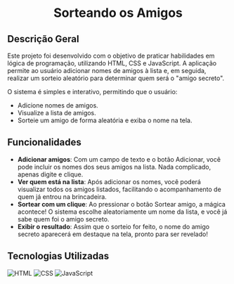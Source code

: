 
<h1 align="center">
    Sorteando os Amigos
</h1>

## Descrição Geral
Este projeto foi desenvolvido com o objetivo de praticar habilidades em lógica de programação, utilizando HTML, CSS e JavaScript. A aplicação permite ao usuário adicionar nomes de amigos à lista e, em seguida, realizar um sorteio aleatório para determinar quem será o "amigo secreto".

O sistema é simples e interativo, permitindo que o usuário:
- Adicione nomes de amigos.
- Visualize a lista de amigos.
- Sorteie um amigo de forma aleatória e exiba o nome na tela.

## Funcionalidades

- **Adicionar amigos**: Com um campo de texto e o botão Adicionar, você pode incluir os nomes dos seus amigos na lista. Nada complicado, apenas digite e clique.
- **Ver quem está na lista**: Após adicionar os nomes, você poderá visualizar todos os amigos listados, facilitando o acompanhamento de quem já entrou na brincadeira.
- **Sortear com um clique**: Ao pressionar o botão Sortear amigo, a mágica acontece! O sistema escolhe aleatoriamente um nome da lista, e você já sabe quem foi o amigo secreto.
- **Exibir o resultado**: Assim que o sorteio for feito, o nome do amigo secreto aparecerá em destaque na tela, pronto para ser revelado!


## Tecnologias Utilizadas
![HTML](https://img.shields.io/badge/HTML-E34F26?style=for-the-badge&logo=html5&logoColor=white) 
![CSS](https://img.shields.io/badge/CSS-1572B6?style=for-the-badge&logo=css3&logoColor=white) 
![JavaScript](https://img.shields.io/badge/JavaScript-F7DF1E?style=for-the-badge&logo=javascript&logoColor=black)

